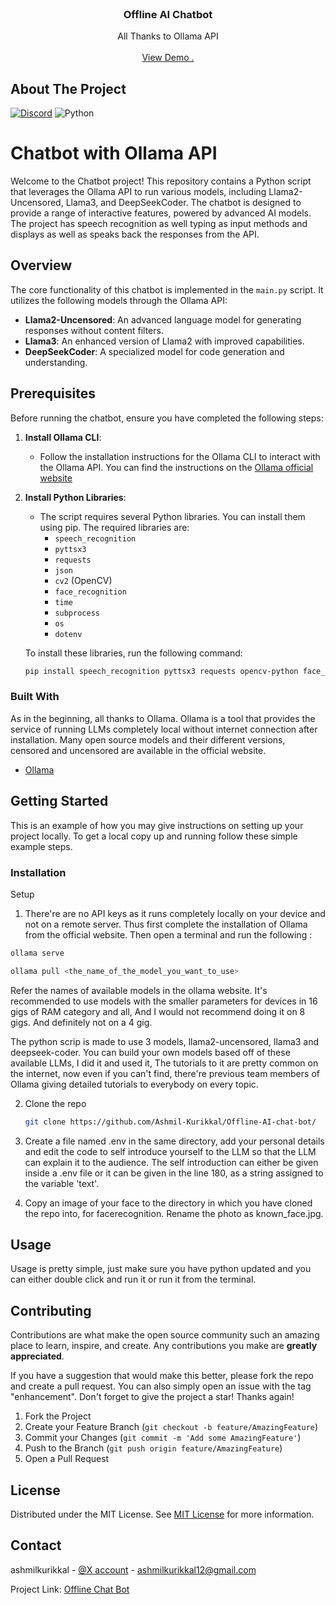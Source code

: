
<br/>
<div align="center">

<h3 align="center">Offline AI Chatbot</h3>
<p align="center">
All Thanks to Ollama API

<br/>
<br/>
<a href="https://ibb.co/4NzBs2Q">View Demo .</a>  


</p>
</div>

## About The Project

[![Discord](https://dcbadge.vercel.app/api/server/ollama?style=flat&compact=true)](https://discord.gg/ollama) ![Python](https://img.shields.io/badge/python-3670A0?style=plastic&logo=python&logoColor=ffdd54)

# Chatbot with Ollama API

Welcome to the Chatbot project! This repository contains a Python script that leverages the Ollama API to run various models, including Llama2-Uncensored, Llama3, and DeepSeekCoder. The chatbot is designed to provide a range of interactive features, powered by advanced AI models. The project has speech recognition as well typing as input methods and displays as well as speaks back the responses from the API.

## Overview

The core functionality of this chatbot is implemented in the `main.py` script. It utilizes the following models through the Ollama API:

- **Llama2-Uncensored**: An advanced language model for generating responses without content filters.
- **Llama3**: An enhanced version of Llama2 with improved capabilities.
- **DeepSeekCoder**: A specialized model for code generation and understanding.

## Prerequisites

Before running the chatbot, ensure you have completed the following steps:

1. **Install Ollama CLI**:
   - Follow the installation instructions for the Ollama CLI to interact with the Ollama API. You can find the instructions on the [Ollama official website](https://ollama.com/)

2. **Install Python Libraries**:
   - The script requires several Python libraries. You can install them using pip. The required libraries are:
     - `speech_recognition`
     - `pyttsx3`
     - `requests`
     - `json`
     - `cv2` (OpenCV)
     - `face_recognition`
     - `time`
     - `subprocess`
     - `os`
     - `dotenv`

   To install these libraries, run the following command:

   ```bash
   pip install speech_recognition pyttsx3 requests opencv-python face_recognition python-dotenv

### Built With

As in the beginning, all thanks to Ollama. Ollama is a tool that provides the service of running LLMs completely local without internet connection after installation. Many open source models and their different versions, censored and uncensored are available in the official website.

- [Ollama](https://ollama.com)
## Getting Started

This is an example of how you may give instructions on setting up your project locally.
To get a local copy up and running follow these simple example steps.
### Installation

Setup

1. There're are no API keys as it runs completely locally on your device and not on a remote server. Thus first complete the installation of Ollama from the official website. Then open a terminal and run the following :

```sh
ollama serve
```
```sh
ollama pull <the_name_of_the_model_you_want_to_use>
```
Refer the names of available models in the ollama website. It's recommended to use models with the smaller parameters for devices in 16 gigs of RAM category and all, And I would not recommend doing it on 8 gigs. And definitely not on a 4 gig. 

The python scrip is made to use 3 models, llama2-uncensored, llama3 and deepseek-coder. You can build your own models based off of these available LLMs, I did it and used it, The tutorials to it are pretty common on the internet, now even if you can't find, there're previous team members of Ollama giving detailed tutorials to everybody on every topic.

2. Clone the repo
   ```sh
   git clone https://github.com/Ashmil-Kurikkal/Offline-AI-chat-bot/
   ```
4. Create a file named .env in the same directory, add your personal details and edit the code to self introduce yourself to the LLM so that the LLM can explain it to the audience. The self introduction can either be given inside a .env file or it can be given in the line 180, as a string assigned to the variable 'text'.

5. Copy an image of your face to the directory in which you have cloned the repo into, for facerecognition. Rename the photo as known_face.jpg.
## Usage

Usage is pretty simple, just make sure you have python updated and you can either double click and run it or run it from the terminal.
## Contributing

Contributions are what make the open source community such an amazing place to learn, inspire, and create. Any contributions you make are **greatly appreciated**.

If you have a suggestion that would make this better, please fork the repo and create a pull request. You can also simply open an issue with the tag "enhancement".
Don't forget to give the project a star! Thanks again!

1. Fork the Project
2. Create your Feature Branch (`git checkout -b feature/AmazingFeature`)
3. Commit your Changes (`git commit -m 'Add some AmazingFeature'`)
4. Push to the Branch (`git push origin feature/AmazingFeature`)
5. Open a Pull Request
## License

Distributed under the MIT License. See [MIT License](https://opensource.org/licenses/MIT) for more information.
## Contact
ashmilkurikkal - [@X account](https://x.com/ashmilkurikkal) - ashmilkurikkal12@gmail.com

Project Link: [Offline Chat Bot](https://github.com/Ashmil-Kurikkal/Offline-AI-chat-bot/)
